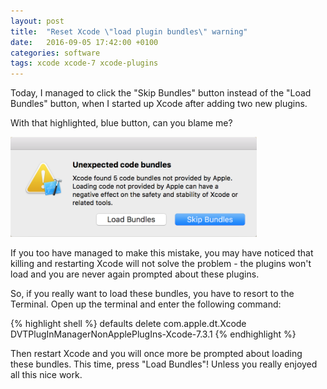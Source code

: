 ```yaml
---
layout: post
title:  "Reset Xcode \"load plugin bundles\" warning"
date:   2016-09-05 17:42:00 +0100
categories: software
tags: xcode xcode-7 xcode-plugins
---
```



Today, I managed to click the "Skip Bundles" button instead of the "Load Bundles"
button, when I started up Xcode after adding two new plugins.

With that highlighted, blue button, can you blame me?

![Xcode Load Plugin Bundles Warning Dialog](/assets/img/blog/2016-09-05_bundles.png)

If you too have managed to make this mistake, you may have noticed that killing
and restarting Xcode will not solve the problem - the plugins won't load and you
are never again prompted about these plugins.

So, if you really want to load these bundles, you have to resort to the Terminal.
Open up the terminal and enter the following command:

{% highlight shell %}
defaults delete com.apple.dt.Xcode DVTPlugInManagerNonApplePlugIns-Xcode-7.3.1
{% endhighlight %}

Then restart Xcode and you will once more be prompted about loading these bundles.
This time, press "Load Bundles"! Unless you really enjoyed all this nice work.